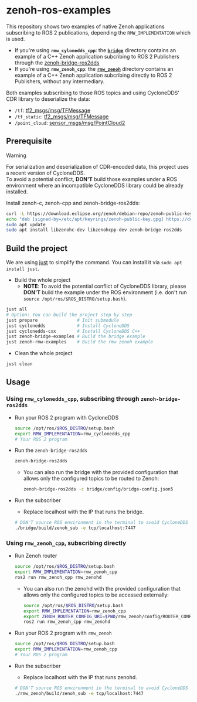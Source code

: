 # zenoh-ros-examples

This repository shows two examples of native Zenoh applications subscribing to ROS 2 publications, depending the `RMW_IMPLEMENTATION` which is used.

* If you're using **`rmw_cylonedds_cpp`**: the [**`bridge`**](./bridge/) directory contains an example of a C++ Zenoh application subcribing to ROS 2 Publishers through the [zenoh-bridge-ros2dds](https://github.com/eclipse-zenoh/zenoh-plugin-ros2dds)
* If you're using **`rmw_zenoh_cpp`**: the [**`rmw_zenoh`**](./rmw_zenoh/) directory contains an example of a C++ Zenoh application subcribing directly to ROS 2 Publishers, without any intermediary.

Both examples subscribing to those ROS topics and using CycloneDDS' CDR library to deserialize the data:

* `/tf`: [tf2_msgs/msg/TFMessage](https://github.com/ros2/geometry2/blob/rolling/tf2_msgs/msg/TFMessage.msg)
* `/tf_static`: [tf2_msgs/msg/TFMessage](https://github.com/ros2/geometry2/blob/rolling/tf2_msgs/msg/TFMessage.msg)
* `/point_cloud`: [sensor_msgs/msg/PointCloud2](https://github.com/ros2/common_interfaces/blob/rolling/sensor_msgs/msg/PointCloud2.msg)

## Prerequisite

> [!WARNING]
> For serialization and deserialization of CDR-encoded data, this project uses a recent version of CycloneDDS.  
> To avoid a potential conflict, **DON'T** build those examples under a ROS environment where an incompatible CycloneDDS library could be already installed.

Install zenoh-c, zenoh-cpp and zenoh-bridge-ros2dds:

```bash
curl -L https://download.eclipse.org/zenoh/debian-repo/zenoh-public-key | sudo gpg --dearmor --yes --output /etc/apt/keyrings/zenoh-public-key.gpg
echo "deb [signed-by=/etc/apt/keyrings/zenoh-public-key.gpg] https://download.eclipse.org/zenoh/debian-repo/ /" | sudo tee /etc/apt/sources.list.d/zenoh.list > /dev/null
sudo apt update
sudo apt install libzenohc-dev libzenohcpp-dev zenoh-bridge-ros2dds
```

## Build the project

We are using [just](https://github.com/casey/just) to simplify the command.
You can install it via `sudo apt install just`.

* Build the whole project
  * **NOTE**: To avoid the potential conflict of CycloneDDS library, please **DON'T** build the example under the ROS environment (i.e. don't run `source /opt/ros/$ROS_DISTRO/setup.bash`).

```bash
just all
# Option: You can build the project step by step
just prepare               # Init submodule
just cyclonedds            # Install CycloneDDS
just cyclonedds-cxx        # Install CycloneDDS C++
just zenoh-bridge-examples # Build the bridge example
just zenoh-rmw-examples    # Build the rmw zenoh example
```

* Clean the whole project

```bash
just clean
```

## Usage

### Using **`rmw_cylonedds_cpp`**, subscribing through **`zenoh-bridge-ros2dds`**

* Run your ROS 2 program with CycloneDDS

  ```bash
  source /opt/ros/$ROS_DISTRO/setup.bash
  export RMW_IMPLEMENTATION=rmw_cyclonedds_cpp
  # Your ROS 2 program
  ```

* Run the `zenoh-bridge-ros2dds`

  ```bash
  zenoh-bridge-ros2dds
  ```

  * You can also run the bridge with the provided configuration that allows only the configured topics to be routed to Zenoh:

    ```bash
    zenoh-bridge-ros2dds -c bridge/config/bridge-config.json5
    ```

* Run the subscriber
  * Replace localhost with the IP that runs the bridge.

  ```bash
  # DON'T source ROS environment in the terminal to avoid CycloneDDS library conflict
  ./bridge/build/zenoh_sub -e tcp/localhost:7447
  ```

### Using **`rmw_zenoh_cpp`**, subscribing directly

* Run Zenoh router

  ```bash
  source /opt/ros/$ROS_DISTRO/setup.bash
  export RMW_IMPLEMENTATION=rmw_zenoh_cpp
  ros2 run rmw_zenoh_cpp rmw_zenohd
  ```

  * You can also run the zenohd with the provided configuration that allows only the configured topics to be accessed externally:

    ```bash
    source /opt/ros/$ROS_DISTRO/setup.bash
    export RMW_IMPLEMENTATION=rmw_zenoh_cpp
    export ZENOH_ROUTER_CONFIG_URI=$PWD/rmw_zenoh/config/ROUTER_CONFIG.json5
    ros2 run rmw_zenoh_cpp rmw_zenohd
    ```

* Run your ROS 2 program with `rmw_zenoh`

  ```bash
  source /opt/ros/$ROS_DISTRO/setup.bash
  export RMW_IMPLEMENTATION=rmw_zenoh_cpp
  # Your ROS 2 program
  ```

* Run the subscriber
  * Replace localhost with the IP that runs zenohd.

  ```bash
  # DON'T source ROS environment in the terminal to avoid CycloneDDS library conflict
  ./rmw_zenoh/build/zenoh_sub -e tcp/localhost:7447
  ```
